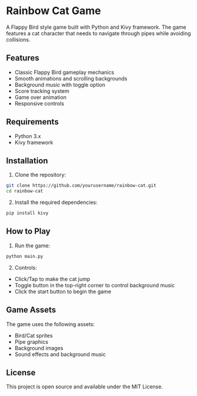# Rainbow Cat Game

A Flappy Bird style game built with Python and Kivy framework. The game features a cat character that needs to navigate through pipes while avoiding collisions.

## Features

- Classic Flappy Bird gameplay mechanics
- Smooth animations and scrolling backgrounds
- Background music with toggle option
- Score tracking system
- Game over animation
- Responsive controls

## Requirements

- Python 3.x
- Kivy framework

## Installation

1. Clone the repository:
```bash
git clone https://github.com/yourusername/rainbow-cat.git
cd rainbow-cat
```

2. Install the required dependencies:
```bash
pip install kivy
```

## How to Play

1. Run the game:
```bash
python main.py
```

2. Controls:
- Click/Tap to make the cat jump
- Toggle button in the top-right corner to control background music
- Click the start button to begin the game

## Game Assets

The game uses the following assets:
- Bird/Cat sprites
- Pipe graphics
- Background images
- Sound effects and background music

## License

This project is open source and available under the MIT License.
